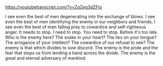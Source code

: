 https://youtubetranscript.com/?v=ZgZeg3dZFIo

 I see even the best of men degenerating into the exchange of blows. I see even the best of men identifying the enemy in our neighbors and friends. I see even the best of men falling prey to cowardice and self-righteous anger. It needs to stop. I need to stop. You need to stop. Before it's too late. Who is the enemy here? The snake in your heart? The lies on your tongue? The arrogance of your intellect? The cowardice of our refusal to see? The enemy is that which divides to sow discord. The enemy is the pride and the fear that stops us from lending a hand across the divide. The enemy is the great and eternal adversary of mankind.